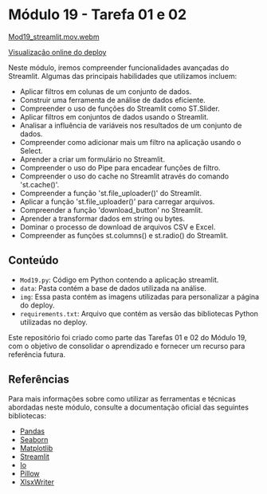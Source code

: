 # Módulo 19 - Tarefa 01 e 02

[Mod19_streamlit.mov.webm](https://github.com/user-attachments/assets/e809ffed-db61-4702-8ac4-8f18a8da24cb)

[Visualização online do deploy](https://ebac-data-science-mod-19.streamlit.app)

Neste módulo, iremos compreender funcionalidades avançadas do Streamlit. Algumas das principais habilidades que utilizamos incluem:

- Aplicar filtros em colunas de um conjunto de dados.
- Construir uma ferramenta de análise de dados eficiente.
- Compreender o uso de funções do Streamlit como ST.Slider.
- Aplicar filtros em conjuntos de dados usando o Streamlit.
- Analisar a influência de variáveis nos resultados de um conjunto de dados.
- Compreender como adicionar mais um filtro na aplicação usando o Select.
- Aprender a criar um formulário no Streamlit.
- Compreender o uso do Pipe para encadear funções de filtro.
- Compreender o uso do cache no Streamlit através do comando 'st.cache()'.
- Compreender a função 'st.file_uploader()' do Streamlit.
- Aplicar a função 'st.file_uploader()' para carregar arquivos.
- Compreender a função 'download_button' no Streamlit.
- Aprender a transformar dados em string ou bytes.
- Dominar o processo de download de arquivos CSV e Excel.
- Compreender as funções st.columns() e st.radio() do Streamlit.


## Conteúdo

- `Mod19.py`: Código em Python contendo a aplicação streamlit.
- `data`: Pasta contém a base de dados utilizada na análise.
- `img`: Essa pasta contém as imagens utilizadas para personalizar a página do deploy.
- `requirements.txt`: Arquivo que contém as versão das bibliotecas Python utilizadas no deploy.


Este repositório foi criado como parte das Tarefas 01 e 02 do Módulo 19, com o objetivo de consolidar o aprendizado e fornecer um recurso para referência futura.

## Referências

Para mais informações sobre como utilizar as ferramentas e técnicas abordadas neste módulo, consulte a documentação oficial das seguintes bibliotecas:

- [Pandas](https://pandas.pydata.org/docs/)
- [Seaborn](https://seaborn.pydata.org/)
- [Matplotlib](https://matplotlib.org/)
- [Streamlit](https://docs.streamlit.io/)
- [Io](https://docs.python.org/3/library/io.html)
- [Pillow](https://pillow.readthedocs.io/en/stable/)
- [XlsxWriter](https://xlsxwriter.readthedocs.io)






